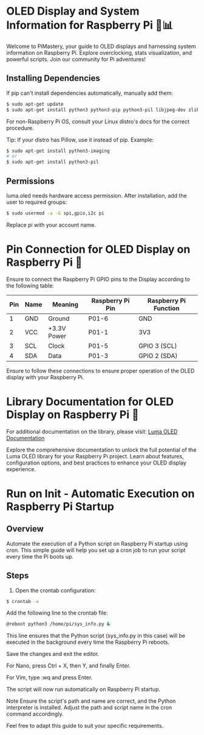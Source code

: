 # OLED Display and System Information for Raspberry Pi 🚀📊

Welcome to PiMastery, your guide to OLED displays and harnessing system information on Raspberry Pi. Explore overclocking, stats visualization, and powerful scripts. Join our community for Pi adventures!

## Installing Dependencies

If pip can't install dependencies automatically, manually add them:

```bash
$ sudo apt-get update
$ sudo apt-get install python3 python3-pip python3-pil libjpeg-dev zlib1g-dev libfreetype6-dev liblcms2-dev libopenjp2-7 libtiff5 -y

```

For non-Raspberry Pi OS, consult your Linux distro's docs for the correct procedure.

Tip: If your distro has Pillow, use it instead of pip. Example:


```bash
$ sudo apt-get install python3-imaging
# or
$ sudo apt-get install python3-pil
```

## Permissions

luma.oled needs hardware access permission. After installation, add the user to required groups:

```bash
$ sudo usermod -a -G spi,gpio,i2c pi
```
Replace pi with your account name.

# Pin Connection for OLED Display on Raspberry Pi 📌

Ensure to connect the Raspberry Pi GPIO pins to the Display according to the following table:

| Pin | Name | Meaning   | Raspberry Pi Pin | Raspberry Pi Function |
| --- | ---- | --------- | ----------------- | ---------------------- |
| 1   | GND  | Ground    | P01-6             | GND                    |
| 2   | VCC  | +3.3V Power| P01-1             | 3V3                    |
| 3   | SCL  | Clock     | P01-5             | GPIO 3 (SCL)           |
| 4   | SDA  | Data      | P01-3             | GPIO 2 (SDA)           |

Ensure to follow these connections to ensure proper operation of the OLED display with your Raspberry Pi.

# Library Documentation for OLED Display on Raspberry Pi 📘

For additional documentation on the library, please visit: [Luma OLED Documentation](https://luma-oled.readthedocs.io/en/latest/)

Explore the comprehensive documentation to unlock the full potential of the Luma OLED library for your Raspberry Pi project. Learn about features, configuration options, and best practices to enhance your OLED display experience.

# Run on Init - Automatic Execution on Raspberry Pi Startup

## Overview

Automate the execution of a Python script on Raspberry Pi startup using cron. This simple guide will help you set up a cron job to run your script every time the Pi boots up.

## Steps

1. Open the crontab configuration:
```bash
$ crontab -e
```
Add the following line to the crontab file:
```bash
@reboot python3 /home/pi/sys_info.py &
```
This line ensures that the Python script (sys_info.py in this case) will be executed in the background every time the Raspberry Pi reboots.

Save the changes and exit the editor.

For Nano, press Ctrl + X, then Y, and finally Enter.

For Vim, type :wq and press Enter.

The script will now run automatically on Raspberry Pi startup.

Note
Ensure the script's path and name are correct, and the Python interpreter is installed. Adjust the path and script name in the cron command accordingly.

Feel free to adapt this guide to suit your specific requirements.